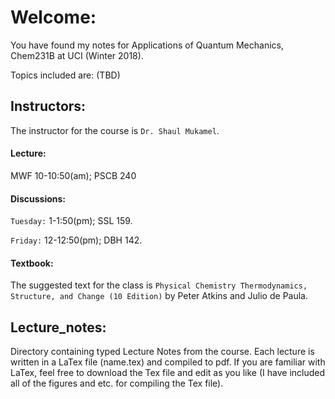 # Welcome:
You have found my notes for Applications of Quantum Mechanics, Chem231B at UCI (Winter 2018). 

Topics included are: (TBD)

## Instructors:
The instructor for the course is `Dr. Shaul Mukamel`.

#### Lecture:
MWF 10-10:50(am); PSCB 240

#### Discussions:
`Tuesday:` 1-1:50(pm); SSL 159. 

`Friday:` 12-12:50(pm); DBH 142. 

#### Textbook:
The suggested text for the class is `Physical Chemistry Thermodynamics, Structure, and Change (10 Edition)` by Peter Atkins and Julio de Paula. 

## Lecture_notes:
Directory containing typed Lecture Notes from the course. 
Each lecture is written in a LaTex file (name.tex) and compiled to pdf. 
If you are familiar with LaTex, feel free to download the Tex file and edit as you like (I have included all of the figures and etc. for compiling the Tex file). 
